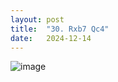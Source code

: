 ```yaml
---
layout: post
title:  "30. Rxb7 Qc4"
date:   2024-12-14
---
```


![image]({{site.url}}/assets/meetup_photos/2024-12-14.jpg)


